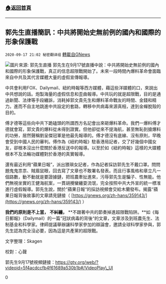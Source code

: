 ###  [:house:返回首頁](https://github.com/ourhimalayas/txt)
---

## 郭先生直播簡訊：中共將開始史無前例的國內和國際的形象保護戰
`2020-09-17 21:02 秘密翻译组` [轉載自GNews](https://gnews.org/zh-hant/364758/)

![](https://s3.amazonaws.com/gnews-media-offload/wp-content/uploads/2020/09/17205710/1-89.png)圖片來源: 郭先生直播
郭先生在9月17號直播中說：中共將開始史無前例的國內和國際的形象保護戰，真正的信息超限戰開始了。未來一段時間內爆料革命會面臨來自中共及其代言媒體大量的虛假宣傳報導。

中共會利用FOX、Dailymail、紐約時報等西方媒體，藉這些洋媒體的口，來說出中共想說的話。炮製海量的虛假信息和歪曲報導。中共玩的就是超限戰，目的是通過新聞、法律等手段纏訴，消耗掉郭文貴先生和爆料革命戰友的時間、金錢和精力。進而不自主地跳進中共設定的套路，轉移中共病毒來源真相，達到金蟬脫殼的目的。

傅才德等這些向中共下跪磕頭的所謂西方名記會出來砸爆料革命。我們一爆料傅才德就會寫，郭文貴的爆料從未得到證實。但他卻從來不提海航，甚至無恥到搶爆料的功勞，居然聲稱劉呈傑冠軍是他最先報導的。傅才德沒有底線、沒有原則，早晚會受到中國人民的審判。傅作為《紐約時報》駐香港局記者，交了好幾個中國女友，卻根本沒出什麼關於香港反送中的報導。以至於如《紐約時報》這樣的大媒體根本不及法輪功媒體對於香港的真實報導。

還有最近利用“蘋果日報”，派出猥瑣女記者，作為記者採訪郭先生不戴口罩。問問題鬼鬼祟祟、賊眉鼠眼，回去寫了文章也不敢署名發表。而且行事風格和章立凡一個路數，動不動就是要證據鏈，把班農牽扯進來，污辱郭先生是騙子、性無能。他們無視坐實的王健海航案，一貫胡攪蠻纏耍流氓，完全按照中共大外宣的統一標准進行虛假報導。郭先生說，關於“蘋果日報“的採訪視頻會交給木蘭發布。揭露“蘋果日報背後故事的文章請見鏈接（ [https://gnews.org/zh-hans/359143/](https://gnews.org/zh-hans/359143/) ）

**我們的原則是不上當，** **不糾纏，** **不跟著中共的節奏掉進超限戰陷阱。**如《每日郵報》（Dailymail）的一篇“冠狀病毒的背後“的文章，文章涉及到班農先生、法制基金和科學家。律師提議舉辦讓科學家參加的辯論會，邀請全球科學家參與，郭先生認為完全沒必要，因為這是共產黨的超限戰。

文字整理：Skagen

校對：心聲

郭先生9月17號視頻鏈接：https://gtv.org/web/?videoid=5f4acdccfb4f61689a530b1b#/VideoPlay\_UI

0
